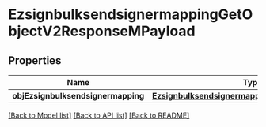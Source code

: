 # EzsignbulksendsignermappingGetObjectV2ResponseMPayload

## Properties
Name | Type | Description | Notes
------------ | ------------- | ------------- | -------------
**objEzsignbulksendsignermapping** | [**EzsignbulksendsignermappingResponseCompound**](EzsignbulksendsignermappingResponseCompound.md) |  | 

[[Back to Model list]](../README.md#documentation-for-models) [[Back to API list]](../README.md#documentation-for-api-endpoints) [[Back to README]](../README.md)


